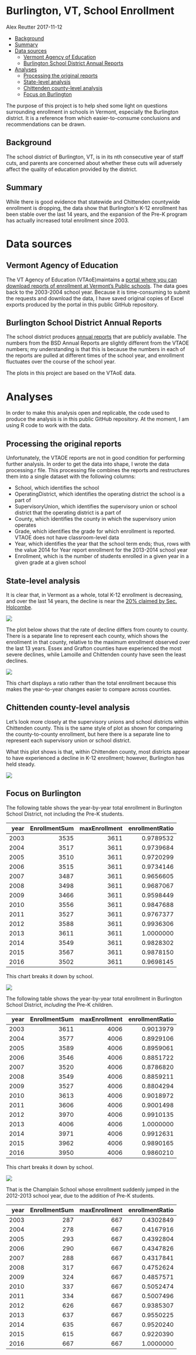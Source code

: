 Burlington, VT, School Enrollment
================
Alex Reutter
2017-11-12

-   [Background](#background)
-   [Summary](#summary)
-   [Data sources](#data-sources)
    -   [Vermont Agency of Education](#vermont-agency-of-education)
    -   [Burlington School District Annual Reports](#burlington-school-district-annual-reports)
-   [Analyses](#analyses)
    -   [Processing the original reports](#processing-the-original-reports)
    -   [State-level analysis](#state-level-analysis)
    -   [Chittenden county-level analysis](#chittenden-county-level-analysis)
    -   [Focus on Burlington](#focus-on-burlington)

The purpose of this project is to help shed some light on questions surrounding enrollment in schools in Vermont, especially the Burlington district. It is a reference from which easier-to-consume conclusions and recommendations can be drawn.

Background
----------

The school district of Burlington, VT, is in its nth consecutive year of staff cuts, and parents are concerned about whether these cuts will adversely affect the quality of education provided by the district.

Summary
-------

While there is good evidence that statewide and Chittenden countywide enrollment is dropping, the data show that Burlington's K-12 enrollment has been stable over the last 14 years, and the expansion of the Pre-K program has actually increased total enrollment since 2003.

Data sources
============

Vermont Agency of Education
---------------------------

The VT Agency of Education (VTAoE)maintains a [portal where you can download reports of enrollment at Vermont’s Public schools](http://edw.vermont.gov/REPORTSERVER/Pages/ReportViewer.aspx?%2fPublic%2fEnrollment+Report). The data goes back to the 2003-2004 school year. Because it is time-consuming to submit the requests and download the data, I have saved original copies of Excel exports produced by the portal in this public GitHub repository.

Burlington School District Annual Reports
-----------------------------------------

The school district produces [annual reports](http://district.bsd.schoolfusion.us/modules/cms/pages.phtml?pageid=309846) that are publicly available. The numbers from the BSD Annual Reports are slightly different from the VTAOE numbers; my understanding is that this is because the numbers in each of the reports are pulled at different times of the school year, and enrollment fluctuates over the course of the school year.

The plots in this project are based on the VTAoE data.

Analyses
========

In order to make this analysis open and replicable, the code used to produce the analysis is in this public GitHub repository. At the moment, I am using R code to work with the data.

Processing the original reports
-------------------------------

Unfortunately, the VTAOE reports are not in good condition for performing further analysis. In order to get the data into shape, I wrote the data processing.r file. This processing file combines the reports and restructures them into a single dataset with the following columns:

-   School, which identifies the school
-   OperatingDistrict, which identifies the operating district the school is a part of
-   SupervisoryUnion, which identifies the supervisory union or school district that the operating district is a part of
-   County, which identifies the county in which the supervisory union operates
-   Grade, which identifies the grade for which enrollment is reported. VTAOE does not have classroom-level data
-   Year, which identifies the year that the school term ends; thus, rows with the value 2014 for Year report enrollment for the 2013-2014 school year
-   Enrollment, which is the number of students enrolled in a given year in a given grade at a given school

State-level analysis
--------------------

It is clear that, in Vermont as a whole, total K-12 enrollment is decreasing, and over the last 14 years, the decline is near the [20% claimed by Sec. Holcombe](http://www.burlingtonfreepress.com/story/news/local/vermont/2017/10/19/vermont-education-budget-gap-may-have-burlington-tightening-its-belt/745578001/).

![](./README-fig/unnamed-chunk-3-1.png)

The plot below shows that the rate of decline differs from county to county. There is a separate line to represent each county, which shows the enrollment in that county, relative to the maximum enrollment observed over the last 13 years. Essex and Grafton counties have experienced the most severe declines, while Lamoille and Chittenden county have seen the least declines.

![](./README-fig/unnamed-chunk-4-1.png)

This chart displays a ratio rather than the total enrollment because this makes the year-to-year changes easier to compare across counties.

Chittenden county-level analysis
--------------------------------

Let’s look more closely at the supervisory unions and school districts within Chittenden county. This is the same style of plot as shown for comparing the county-to-county enrollment, but here there is a separate line to represent each supervisory union or school district.

What this plot shows is that, within Chittenden county, most districts appear to have experienced a decline in K-12 enrollment; however, Burlington has held steady.

![](./README-fig/unnamed-chunk-5-1.png)

Focus on Burlington
-------------------

The following table shows the year-by-year total enrollment in Burlington School District, not including the Pre-K students.

|  year|  EnrollmentSum|  maxEnrollment|  enrollmentRatio|
|-----:|--------------:|--------------:|----------------:|
|  2003|           3535|           3611|        0.9789532|
|  2004|           3517|           3611|        0.9739684|
|  2005|           3510|           3611|        0.9720299|
|  2006|           3515|           3611|        0.9734146|
|  2007|           3487|           3611|        0.9656605|
|  2008|           3498|           3611|        0.9687067|
|  2009|           3466|           3611|        0.9598449|
|  2010|           3556|           3611|        0.9847688|
|  2011|           3527|           3611|        0.9767377|
|  2012|           3588|           3611|        0.9936306|
|  2013|           3611|           3611|        1.0000000|
|  2014|           3549|           3611|        0.9828302|
|  2015|           3567|           3611|        0.9878150|
|  2016|           3502|           3611|        0.9698145|

This chart breaks it down by school.

![](./README-fig/unnamed-chunk-7-1.png)

The following table shows the year-by-year total enrollment in Burlington School District, *including* the Pre-K children.

|  year|  EnrollmentSum|  maxEnrollment|  enrollmentRatio|
|-----:|--------------:|--------------:|----------------:|
|  2003|           3611|           4006|        0.9013979|
|  2004|           3577|           4006|        0.8929106|
|  2005|           3589|           4006|        0.8959061|
|  2006|           3546|           4006|        0.8851722|
|  2007|           3520|           4006|        0.8786820|
|  2008|           3549|           4006|        0.8859211|
|  2009|           3527|           4006|        0.8804294|
|  2010|           3613|           4006|        0.9018972|
|  2011|           3606|           4006|        0.9001498|
|  2012|           3970|           4006|        0.9910135|
|  2013|           4006|           4006|        1.0000000|
|  2014|           3971|           4006|        0.9912631|
|  2015|           3962|           4006|        0.9890165|
|  2016|           3950|           4006|        0.9860210|

This chart breaks it down by school.

![](./README-fig/unnamed-chunk-9-1.png)

That is the Champlain School whose enrollment suddenly jumped in the 2012-2013 school year, due to the addition of Pre-K students.

|  year|  EnrollmentSum|  maxEnrollment|  enrollmentRatio|
|-----:|--------------:|--------------:|----------------:|
|  2003|            287|            667|        0.4302849|
|  2004|            278|            667|        0.4167916|
|  2005|            293|            667|        0.4392804|
|  2006|            290|            667|        0.4347826|
|  2007|            288|            667|        0.4317841|
|  2008|            317|            667|        0.4752624|
|  2009|            324|            667|        0.4857571|
|  2010|            337|            667|        0.5052474|
|  2011|            334|            667|        0.5007496|
|  2012|            626|            667|        0.9385307|
|  2013|            637|            667|        0.9550225|
|  2014|            635|            667|        0.9520240|
|  2015|            615|            667|        0.9220390|
|  2016|            667|            667|        1.0000000|
